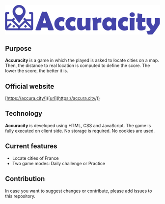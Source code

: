 ![Accuracity logo](logo2_txt.png)
## Purpose
**Accuracity** is a game in which the played is asked to locate cities on a map. Then, the distance to real location is computed to define the score. The lower the score, the better it is.
## Official website
[https://accura.city/]([url](https://accura.city/))
## Technology
**Accuracity** is developed using HTML, CSS and JavaScript. The game is fully executed on client side. No storage is required. No cookies are used.
## Current features
- Locate cities of France
- Two game modes: Daily challenge or Practice
## Contribution
In case you want to suggest changes or contribute, please add issues to this repository.
